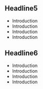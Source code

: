 
## Headline5

* Introduction
* Introduction
* Introduction
* Introduction

## Headline6

* Introduction
* Introduction
* Introduction
* Introduction